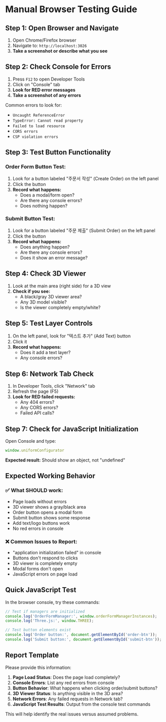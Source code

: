 # Manual Browser Testing Guide

## Step 1: Open Browser and Navigate
1. Open Chrome/Firefox browser
2. Navigate to: `http://localhost:3026`
3. **Take a screenshot or describe what you see**

## Step 2: Check Console for Errors
1. Press `F12` to open Developer Tools
2. Click on "Console" tab
3. **Look for RED error messages**
4. **Take a screenshot of any errors**

Common errors to look for:
- `Uncaught ReferenceError`
- `TypeError: Cannot read property`
- `Failed to load resource`
- `CORS errors`
- `CSP violation errors`

## Step 3: Test Button Functionality

### Order Form Button Test:
1. Look for a button labeled "주문서 작성" (Create Order) on the left panel
2. Click the button
3. **Record what happens:**
   - Does a modal/form open?
   - Are there any console errors?
   - Does nothing happen?

### Submit Button Test:
1. Look for a button labeled "주문 제출" (Submit Order) on the left panel
2. Click the button
3. **Record what happens:**
   - Does anything happen?
   - Are there any console errors?
   - Does it show an error message?

## Step 4: Check 3D Viewer
1. Look at the main area (right side) for a 3D view
2. **Check if you see:**
   - A black/gray 3D viewer area?
   - Any 3D model visible?
   - Is the viewer completely empty/white?

## Step 5: Test Layer Controls
1. On the left panel, look for "텍스트 추가" (Add Text) button
2. Click it
3. **Record what happens:**
   - Does it add a text layer?
   - Any console errors?

## Step 6: Network Tab Check
1. In Developer Tools, click "Network" tab
2. Refresh the page (F5)
3. **Look for RED failed requests:**
   - Any 404 errors?
   - Any CORS errors?
   - Failed API calls?

## Step 7: Check for JavaScript Initialization
Open Console and type:
```javascript
window.uniformConfigurator
```
**Expected result:** Should show an object, not "undefined"

## Expected Working Behavior

### ✅ What SHOULD work:
- Page loads without errors
- 3D viewer shows a gray/black area
- Order button opens a modal form
- Submit button shows some response
- Add text/logo buttons work
- No red errors in console

### ❌ Common Issues to Report:
- "application initialization failed" in console
- Buttons don't respond to clicks
- 3D viewer is completely empty
- Modal forms don't open
- JavaScript errors on page load

## Quick JavaScript Test
In the browser console, try these commands:

```javascript
// Test if managers are initialized
console.log('OrderFormManager:', window.orderFormManagerInstances);
console.log('Three.js:', window.THREE);

// Test button elements exist
console.log('Order button:', document.getElementById('order-btn'));
console.log('Submit button:', document.getElementById('submit-btn'));
```

## Report Template

Please provide this information:

1. **Page Load Status**: Does the page load completely?
2. **Console Errors**: List any red errors from console
3. **Button Behavior**: What happens when clicking order/submit buttons?
4. **3D Viewer Status**: Is anything visible in the 3D area?
5. **Network Errors**: Any failed requests in Network tab?
6. **JavaScript Test Results**: Output from the console test commands

This will help identify the real issues versus assumed problems.